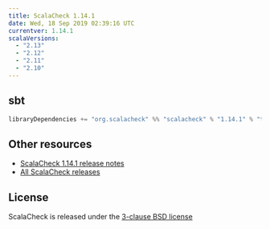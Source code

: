 ```yaml
---
title: ScalaCheck 1.14.1
date: Wed, 18 Sep 2019 02:39:16 UTC
currentver: 1.14.1
scalaVersions:
  - "2.13"
  - "2.12"
  - "2.11"
  - "2.10"
---
```

## sbt

```scala
libraryDependencies += "org.scalacheck" %% "scalacheck" % "1.14.1" % "test"
```

## Other resources

- [ScalaCheck 1.14.1 release notes](https://github.com/rickynils/scalacheck/tree/1.14.1/RELEASE.markdown)
- [All ScalaCheck releases](../releases.html)


## License

ScalaCheck is released under the [3-clause BSD license](https://github.com/rickynils/scalacheck/tree/1.14.1/LICENSE)
